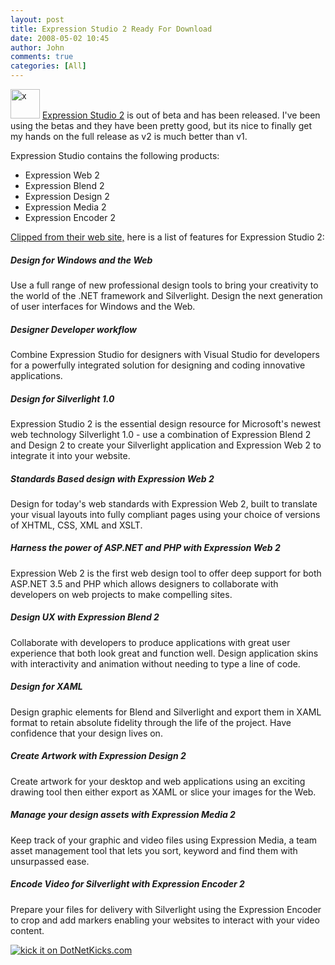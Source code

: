 ```yaml
---
layout: post
title: Expression Studio 2 Ready For Download
date: 2008-05-02 10:45
author: John
comments: true
categories: [All]
---
```

<p><a href="/wp-content/uploads/files/media/image/WindowsLiveWriter/ExpressionStudio2ReadyForDownload_94A5/x_2.jpg"><img style="border-top-width: 0px; border-left-width: 0px; border-bottom-width: 0px; border-right-width: 0px" height="47" alt="x" src="/wp-content/uploads/files/media/image/WindowsLiveWriter/ExpressionStudio2ReadyForDownload_94A5/x_thumb.jpg" width="47" border="0"></a>&nbsp;<a href="http://www.microsoft.com/expression/">Expression Studio 2</a> is out of beta and has been released. I've been using the betas and they have been pretty good, but its nice to finally get my hands on the full release as v2 is much better than v1. </p> <p>Expression Studio contains the following products:</p> <ul> <li>Expression Web 2  <li>Expression Blend 2  <li>Expression Design 2  <li>Expression Media 2  <li>Expression Encoder 2</li></ul> <p><a href="http://www.microsoft.com/expression/features/Default.aspx?key=studio">Clipped from their web site,</a> here is a list of features for Expression Studio 2:</p> <h5>Design for Windows and the Web</h5> <p>Use a full range of new professional design tools to bring your creativity to the world of the .NET framework and Silverlight. Design the next generation of user interfaces for Windows and the Web. </p> <h5>Designer Developer workflow</h5> <p>Combine Expression Studio for designers with Visual Studio for developers for a powerfully integrated solution for designing and coding innovative applications.</p> <h5>Design for Silverlight 1.0</h5> <p>Expression Studio 2 is the essential design resource for Microsoft's newest web technology Silverlight 1.0 - use a combination of Expression Blend 2 and Design 2 to create your Silverlight application and Expression Web 2 to integrate it into your website.</p> <h5>Standards Based design with Expression Web 2</h5> <p>Design for today's web standards with Expression Web 2, built to translate your visual layouts into fully compliant pages using your choice of versions of XHTML, CSS, XML and XSLT. </p> <h5>Harness the power of ASP.NET and PHP with Expression Web 2</h5> <p>Expression Web 2 is the first web design tool to offer deep support for both ASP.NET 3.5 and PHP which allows designers to collaborate with developers on web projects to make compelling sites. </p> <h5>Design UX with Expression Blend 2</h5> <p>Collaborate with developers to produce applications with great user experience that both look great and function well. Design application skins with interactivity and animation without needing to type a line of code. </p> <h5>Design for XAML</h5> <p>Design graphic elements for Blend and Silverlight and export them in XAML format to retain absolute fidelity through the life of the project. Have confidence that your design lives on. </p> <h5>Create Artwork with Expression Design 2</h5> <p>Create artwork for your desktop and web applications using an exciting drawing tool then either export as XAML or slice your images for the Web. </p> <h5>Manage your design assets with Expression Media 2</h5> <p>Keep track of your graphic and video files using Expression Media, a team asset management tool that lets you sort, keyword and find them with unsurpassed ease. </p> <h5>Encode Video for Silverlight with Expression Encoder 2</h5> <p>Prepare your files for delivery with Silverlight using the Expression Encoder to crop and add markers enabling your websites to interact with your video content. </p><a href="http://www.dotnetkicks.com/kick/?url=http%3a%2f%2fjohnpapa.net%2fall%2fexpression-studio-2-ready-for-download%2f"><img alt="kick it on DotNetKicks.com" src="http://www.dotnetkicks.com/Services/Images/KickItImageGenerator.ashx?url=http%3a%2f%2fjohnpapa.net%2fall%2fexpression-studio-2-ready-for-download%2f&amp;bgcolor=3399FF" border="0"></a>

